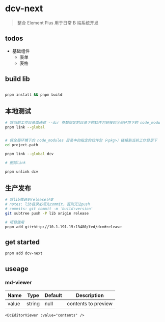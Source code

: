 # dcv-next

> 整合 Element Plus 用于日常 B 端系统开发

## todos

- 基础组件
  - 表单
  - 表格

## build lib

```sh

pnpm install && pnpm build

```

## 本地测试

```sh
# 将当前工作目录或通过 --dir 参数指定的目录下的软件包链接到全局环境下的 node_modules 目录下
pnpm link --global


# 将全局环境下的 node_modules 目录中的指定的软件包（<pkg>）链接到当前工作目录下（或通过 --dir 参数指定的目录下）的 node_nodules 目录下。
cd project-path

pnpm link --global dcv

# 删除link

pnpm unlink dcv
```

## 生产发布

```sh
# 将lib推送到release分支
# notes: lib目录必须先commit，否则无法push
# commits: git commit -m 'build:version'
git subtree push -P lib origin release

# 项目使用
pnpm add git+http://10.1.191.15:13480/fed/dcv#release
```

## get started

```bash
pnpm add dcv-next
```

## useage

### md-viewer

| Name  | Type   | Default | Description         |
| ----- | ------ | ------- | ------------------- |
| value | string | null    | contents to preview |

```vue
<DcEditorViewer :value="contents" />
```
